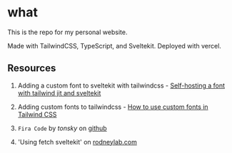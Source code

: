 # what

This is the repo for my personal website.

Made with TailwindCSS, TypeScript, and Sveltekit.
Deployed with vercel.

## Resources

1. Adding a custom font to sveltekit with tailwindcss - [Self-hosting a font with tailwind jit and sveltekit](https://jeffpohlmeyer.com/self-hosting-a-font-with-tailwind-jit-and-sveltekit)

2. Adding custom fonts to tailwindcss - [How to use custom fonts in Tailwind CSS](https://blog.logrocket.com/how-to-use-custom-fonts-tailwind-css/)

3. `Fira Code` by _tonsky_ on [github](https://github.com/tonsky/FiraCode)

4. 'Using fetch sveltekit' on [rodneylab.com](https://rodneylab.com/using-fetch-sveltekit/)